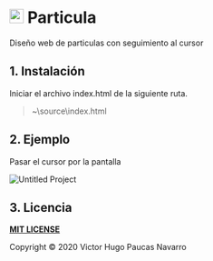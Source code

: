 # <img src="https://user-images.githubusercontent.com/59380623/78463008-a21d6580-769d-11ea-9cc6-d328c1957891.png" width="25"> **Particula**
Diseño web de particulas con seguimiento al cursor

## 1. Instalación
Iniciar el archivo index.html de la siguiente ruta.
> ~\source\index.html

## 2. Ejemplo
Pasar el cursor por la pantalla

![Untitled Project](https://user-images.githubusercontent.com/59380623/78463074-7b136380-769e-11ea-99bf-a6749c354158.gif)

## 3. Licencia
**[MIT LICENSE](https://github.com/victorpaucas/Particula/blob/master/LICENSE)**

Copyright © 2020 Victor Hugo Paucas Navarro
